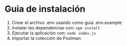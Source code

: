 # Guia de instalación

1. Crear el archivo .env usando como guía .env.example
1. Instalar las dependencias con: ``npm install``
1. Ejecutar la aplicación con: ``node index.js``
1. Importar la colección de Postman